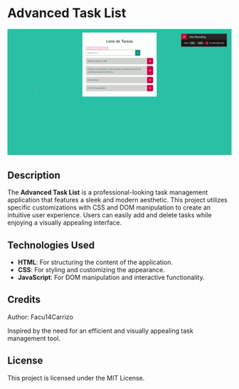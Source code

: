 # Advanced Task List

![Advanced Task List Demo](Assets/AdvancedToDoList.gif)
 
## Description

The **Advanced Task List** is a professional-looking task management application that features a sleek and modern aesthetic. This project utilizes specific customizations with CSS and DOM manipulation to create an intuitive user experience. Users can easily add and delete tasks while enjoying a visually appealing interface.

## Technologies Used

- **HTML**: For structuring the content of the application.
- **CSS**: For styling and customizing the appearance.
- **JavaScript**: For DOM manipulation and interactive functionality.

## Credits
Author: Facu14Carrizo

Inspired by the need for an efficient and visually appealing task management tool.

## License
This project is licensed under the MIT License.
